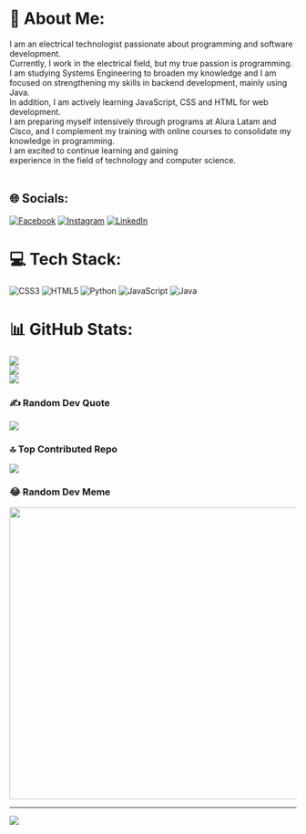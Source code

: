 # 💫 About Me:
I am an electrical technologist passionate about programming and software development.<br> Currently, I work in the electrical field, but my true passion is programming.<br>I am studying Systems Engineering to broaden my knowledge and I am focused on strengthening my skills in backend development, mainly using Java. <br>In addition, I am actively learning JavaScript, CSS and HTML for web development. <br>I am preparing myself intensively through programs at Alura Latam and Cisco, and I complement my training with online courses to consolidate my knowledge in programming.<br>I am excited to continue learning and gaining <br>experience in the field of technology and computer science.<br><br>


## 🌐 Socials:
[![Facebook](https://img.shields.io/badge/Facebook-%231877F2.svg?logo=Facebook&logoColor=white)](https://facebook.com/https://www.facebook.com/FaberSanchez.M) [![Instagram](https://img.shields.io/badge/Instagram-%23E4405F.svg?logo=Instagram&logoColor=white)](https://instagram.com/https://www.instagram.com/fabersanchez145/) [![LinkedIn](https://img.shields.io/badge/LinkedIn-%230077B5.svg?logo=linkedin&logoColor=white)](https://linkedin.com/in/https://www.linkedin.com/in/faber-david-sanchez-martinez/) 

# 💻 Tech Stack:
![CSS3](https://img.shields.io/badge/css3-%231572B6.svg?style=for-the-badge&logo=css3&logoColor=white) ![HTML5](https://img.shields.io/badge/html5-%23E34F26.svg?style=for-the-badge&logo=html5&logoColor=white) ![Python](https://img.shields.io/badge/python-3670A0?style=for-the-badge&logo=python&logoColor=ffdd54) ![JavaScript](https://img.shields.io/badge/javascript-%23323330.svg?style=for-the-badge&logo=javascript&logoColor=%23F7DF1E) ![Java](https://img.shields.io/badge/java-%23ED8B00.svg?style=for-the-badge&logo=java&logoColor=white)
# 📊 GitHub Stats:
![](https://github-readme-stats.vercel.app/api?username=Dafer24&theme=tokyonight&hide_border=false&include_all_commits=false&count_private=false)<br/>
![](https://github-readme-streak-stats.herokuapp.com/?user=Dafer24&theme=tokyonight&hide_border=false)<br/>
![](https://github-readme-stats.vercel.app/api/top-langs/?username=Dafer24&theme=tokyonight&hide_border=false&include_all_commits=false&count_private=false&layout=compact)

### ✍️ Random Dev Quote
![](https://quotes-github-readme.vercel.app/api?type=horizontal&theme=radical)

### 🔝 Top Contributed Repo
![](https://github-contributor-stats.vercel.app/api?username=Dafer24&limit=5&theme=dark&combine_all_yearly_contributions=true)

### 😂 Random Dev Meme
<img src="https://rm.up.railway.app/" width="512px"/>

---
[![](https://visitcount.itsvg.in/api?id=Dafer24&icon=0&color=0)](https://visitcount.itsvg.in)

<!-- Proudly created with GPRM ( https://gprm.itsvg.in ) -->
